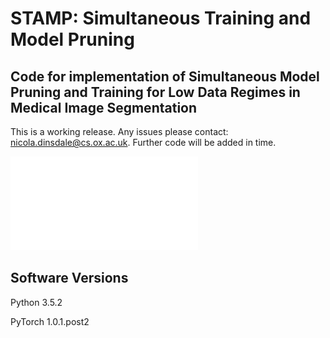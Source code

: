 # STAMP: Simultaneous Training and Model Pruning
## Code for implementation of Simultaneous Model Pruning and Training for Low Data Regimes in Medical Image Segmentation

This is a working release. Any issues please contact: nicola.dinsdale@cs.ox.ac.uk. Further code will be added in time. 

![GitHub Logo](graphical_abstract.pdf)


Software Versions 
-----------------
Python 3.5.2

PyTorch 1.0.1.post2

